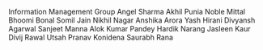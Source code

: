 Information Management Group
Angel Sharma
Akhil Punia
Noble Mittal
Bhoomi Bonal
Somil Jain
Nikhil Nagar
Anshika Arora
Yash Hirani
Divyansh Agarwal
Sanjeet Manna
Alok Kumar Pandey
Hardik Narang
Jasleen Kaur
Divij Rawal
Utsah
Pranav Konidena
Saurabh Rana
